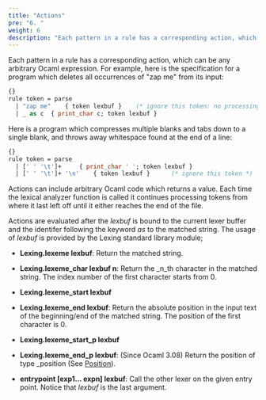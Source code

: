 ```yaml
---
title: "Actions"
pre: "6. "
weight: 6
description: "Each pattern in a rule has a corresponding action, which can be any arbitrary Ocaml expression."
---
```


Each pattern in a rule has a corresponding action, which can be any
arbitrary Ocaml expression.
For example, here is the specification for a program
which deletes all occurrences of "zap me" from its input:

``` ocaml
{}
rule token = parse
  | "zap me"	{ token lexbuf }	(* ignore this token: no processing and continue *)
  | _ as c	{ print_char c; token lexbuf }
```

Here is a program which compresses multiple blanks and tabs down to
a single blank, and throws away whitespace found at the end of a line:

``` ocaml
{}
rule token = parse
  | [' ' '\t']+		{ print_char ' '; token lexbuf }
  | [' ' '\t']+ '\n'	{ token lexbuf }      (* ignore this token *)
```

Actions can include arbitrary Ocaml code which returns a value.
Each time the lexical analyzer function is called
it continues processing tokens from where it last
left off until it either reaches the end of the file.

Actions are evaluated
after the _lexbuf_ is bound to the current lexer buffer and
the identifer following the keyword _as_ to the matched string.
The usage of _lexbuf_ is provided by the Lexing standard library module; 

- **Lexing.lexeme lexbuf**: Return the matched string.
- **Lexing.lexeme_char lexbuf n**: Return the _n_th character in the matched string.  The index number of the first character starts from 0.

- **Lexing.lexeme_start lexbuf**
- **Lexing.lexeme_end lexbuf**: Return the absolute position in the input text of the beginning/end of the matched string. The position of the first character is 0.

- **Lexing.lexeme_start_p lexbuf**
- **Lexing.lexeme_end_p lexbuf**: (Since Ocaml 3.08) Return the position of type _position (See [Position](./position)).

- **entrypoint [exp1... expn] lexbuf**: Call the other lexer on the given entry point.  Notice that _lexbuf_ is the last argument.

